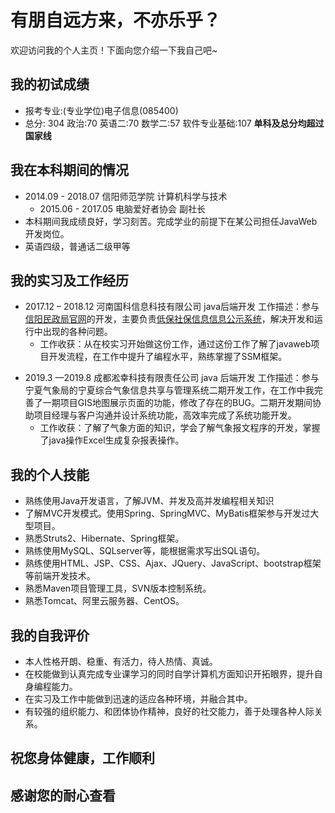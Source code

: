 # 有朋自远方来，不亦乐乎？

欢迎访问我的个人主页！下面向您介绍一下我自己吧~

<!-- slide -->

## 我的初试成绩
-  报考专业:(专业学位)电子信息(085400)
- 总分: 304 政治:70 英语二:70 数学二:57    软件专业基础:107
	**单科及总分均超过国家线**

<!-- slide -->


## 我在本科期间的情况



- 2014.09 - 2018.07 信阳师范学院 计算机科学与技术
  - 2015.06 - 2017.05 电脑爱好者协会 副社长
- 本科期间我成绩良好，学习刻苦。完成学业的前提下在某公司担任JavaWeb开发岗位。
- 英语四级，普通话二级甲等
<!-- slide -->

## 我的实习及工作经历

<!-- slide vertical=true -->
-  2017.12 – 2018.12            河南国科信息科技有限公司         java后端开发
工作描述：参与[信阳民政局官网](http://www.hnxymzj.gov.cn/)的开发，主要负责[低保社保信息信息公示系统](http://www.hnxymzj.gov.cn:7070/dbwb/index1)，解决开发和运行中出现的各种问题。
   - 工作收获：从在校实习开始做这份工作，通过这份工作了解了javaweb项目开发流程，在工作中提升了编程水平，熟练掌握了SSM框架。


<!-- slide vertical=true -->
- 2019.3 —2019.8             成都淞幸科技有限责任公司         java 后端开发
工作描述：参与宁夏气象局的宁夏综合气象信息共享与管理系统二期开发工作，在工作中我完善了一期项目GIS地图展示页面的功能，修改了存在的BUG。二期开发期间协助项目经理与客户沟通并设计系统功能，高效率完成了系统功能开发。
  - 工作收获：了解了气象方面的知识，学会了解气象报文程序的开发，掌握了java操作Excel生成复杂报表操作。


<!-- slide -->

## 我的个人技能



-  熟练使用Java开发语言，了解JVM、并发及高并发编程相关知识
- 了解MVC开发模式。使用Spring、SpringMVC、MyBatis框架参与开发过大型项目。
- 熟悉Struts2、Hibernate、Spring框架。
- 熟练使用MySQL、SQLserver等，能根据需求写出SQL语句。
- 熟练使用HTML、JSP、CSS、Ajax、JQuery、JavaScript、bootstrap框架等前端开发技术。
- 熟悉Maven项目管理工具，SVN版本控制系统。
-  熟悉Tomcat、阿里云服务器、CentOS。

<!-- slide -->



## 我的自我评价

- 本人性格开朗、稳重、有活力，待人热情、真诚。
- 在校能做到认真完成专业课学习的同时自学计算机方面知识开拓眼界，提升自身编程能力。
- 在实习及工作中能做到迅速的适应各种环境，并融合其中。
- 有较强的组织能力、和团体协作精神，良好的社交能力，善于处理各种人际关系。

<!-- slide -->

## 祝您身体健康，工作顺利
## 感谢您的耐心查看
